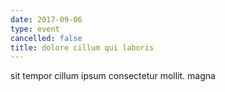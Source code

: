 ```yaml
---
date: 2017-09-06
type: event
cancelled: false
title: dolore cillum qui laboris
---
```

sit tempor cillum ipsum consectetur mollit. magna
